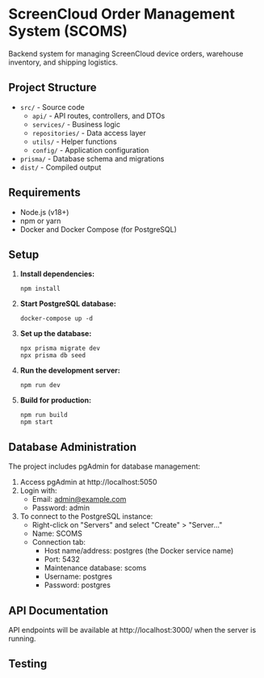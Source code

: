 # ScreenCloud Order Management System (SCOMS)

Backend system for managing ScreenCloud device orders, warehouse inventory, and shipping logistics.

## Project Structure

- `src/` - Source code
  - `api/` - API routes, controllers, and DTOs
  - `services/` - Business logic
  - `repositories/` - Data access layer
  - `utils/` - Helper functions
  - `config/` - Application configuration
- `prisma/` - Database schema and migrations
- `dist/` - Compiled output

## Requirements

- Node.js (v18+)
- npm or yarn
- Docker and Docker Compose (for PostgreSQL)

## Setup

1. **Install dependencies:**
   ```
   npm install
   ```

2. **Start PostgreSQL database:**
   ```
   docker-compose up -d
   ```

3. **Set up the database:**
   ```
   npx prisma migrate dev
   npx prisma db seed
   ```

4. **Run the development server:**
   ```
   npm run dev
   ```

5. **Build for production:**
   ```
   npm run build
   npm start
   ```

## Database Administration

The project includes pgAdmin for database management:

1. Access pgAdmin at http://localhost:5050
2. Login with:
   - Email: admin@example.com
   - Password: admin
3. To connect to the PostgreSQL instance:
   - Right-click on "Servers" and select "Create" > "Server..."
   - Name: SCOMS
   - Connection tab:
     - Host name/address: postgres (the Docker service name)
     - Port: 5432
     - Maintenance database: scoms
     - Username: postgres
     - Password: postgres

## API Documentation

API endpoints will be available at http://localhost:3000/ when the server is running.

## Testing
